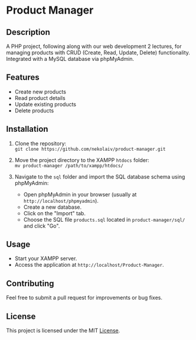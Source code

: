 # Product Manager

## Description
A PHP project, following along with our web development 2 lectures, for managing products with CRUD (Create, Read, Update, Delete) functionality. Integrated with a MySQL database via phpMyAdmin.

## Features
- Create new products
- Read product details
- Update existing products
- Delete products

## Installation
1. Clone the repository:  
   `git clone https://github.com/nekolaiv/product-manager.git`
   
2. Move the project directory to the XAMPP `htdocs` folder:  
   `mv product-manager /path/to/xampp/htdocs/`
   
3. Navigate to the `sql` folder and import the SQL database schema using phpMyAdmin:
   - Open phpMyAdmin in your browser (usually at `http://localhost/phpmyadmin`).
   - Create a new database.
   - Click on the "Import" tab.
   - Choose the SQL file `products.sql` located in `product-manager/sql/` and click "Go".

## Usage
- Start your XAMPP server.
- Access the application at `http://localhost/Product-Manager`.

## Contributing
Feel free to submit a pull request for improvements or bug fixes.

## License
This project is licensed under the MIT [License](LICENSE).
